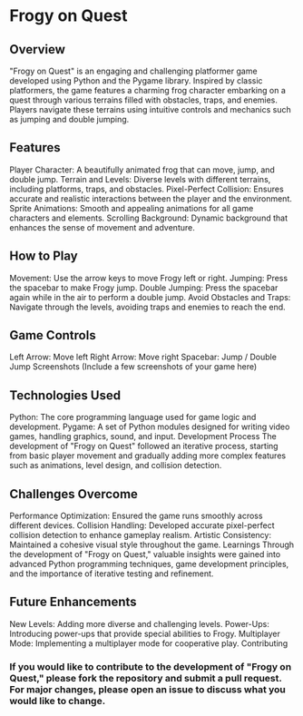 # Frogy on Quest
## Overview
"Frogy on Quest" is an engaging and challenging platformer game developed using Python and the Pygame library. Inspired by classic platformers, the game features a charming frog character embarking on a quest through various terrains filled with obstacles, traps, and enemies. Players navigate these terrains using intuitive controls and mechanics such as jumping and double jumping.

## Features
Player Character: A beautifully animated frog that can move, jump, and double jump.
Terrain and Levels: Diverse levels with different terrains, including platforms, traps, and obstacles.
Pixel-Perfect Collision: Ensures accurate and realistic interactions between the player and the environment.
Sprite Animations: Smooth and appealing animations for all game characters and elements.
Scrolling Background: Dynamic background that enhances the sense of movement and adventure.
## How to Play
Movement: Use the arrow keys to move Frogy left or right.
Jumping: Press the spacebar to make Frogy jump.
Double Jumping: Press the spacebar again while in the air to perform a double jump.
Avoid Obstacles and Traps: Navigate through the levels, avoiding traps and enemies to reach the end.
## Game Controls
Left Arrow: Move left
Right Arrow: Move right
Spacebar: Jump / Double Jump
Screenshots
(Include a few screenshots of your game here)

## Technologies Used
Python: The core programming language used for game logic and development.
Pygame: A set of Python modules designed for writing video games, handling graphics, sound, and input.
Development Process
The development of "Frogy on Quest" followed an iterative process, starting from basic player movement and gradually adding more complex features such as animations, level design, and collision detection.

## Challenges Overcome
Performance Optimization: Ensured the game runs smoothly across different devices.
Collision Handling: Developed accurate pixel-perfect collision detection to enhance gameplay realism.
Artistic Consistency: Maintained a cohesive visual style throughout the game.
Learnings
Through the development of "Frogy on Quest," valuable insights were gained into advanced Python programming techniques, game development principles, and the importance of iterative testing and refinement.

## Future Enhancements
New Levels: Adding more diverse and challenging levels.
Power-Ups: Introducing power-ups that provide special abilities to Frogy.
Multiplayer Mode: Implementing a multiplayer mode for cooperative play.
Contributing

### If you would like to contribute to the development of "Frogy on Quest," please fork the repository and submit a pull request. For major changes, please open an issue to discuss what you would like to change.
